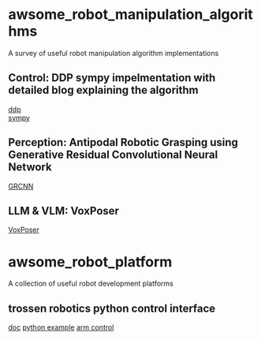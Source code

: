 # awsome_robot_manipulation_algorithms
A survey of useful robot manipulation algorithm implementations

## Control: DDP sympy impelmentation with detailed blog explaining the algorithm
[ddp](https://github.com/imgeorgiev/ddp/tree/main)  
[sympy](https://github.com/sympy/sympy)  


## Perception: Antipodal Robotic Grasping using Generative Residual Convolutional Neural Network
[GRCNN](https://github.com/skumra/robotic-grasping)


## LLM & VLM: VoxPoser
[VoxPoser](https://github.com/huangwl18/VoxPoser?tab=readme-ov-file)

# awsome_robot_platform
A collection of useful robot development platforms

## trossen robotics python control interface
[doc](https://www.trossenrobotics.com/docs/interbotix_xsarms/ros_packages/python_demos.html)
[python example](https://github.com/Interbotix/interbotix_ros_manipulators/tree/main/interbotix_ros_xsarms/examples/python_demos)
[arm control](https://github.com/Interbotix/interbotix_ros_toolboxes/blob/main/interbotix_xs_toolbox/interbotix_xs_modules/src/interbotix_xs_modules/arm.py)
